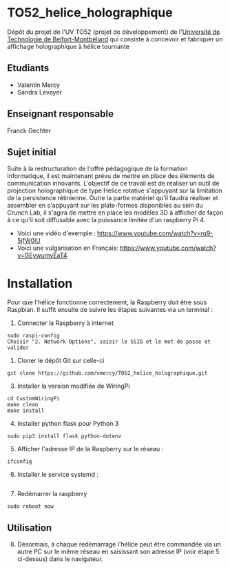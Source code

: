 # TO52_helice_holographique

Dépôt du projet de l'UV TO52 (projet de développement) de l'[Université de Technologie de Belfort-Montbéliard](https://www.utbm.fr) qui consiste à concevoir et fabriquer un affichage holographique à hélice tournante

## Etudiants
* Valentin Mercy
* Sandra Levayer

## Enseignant  responsable
Franck Gechter

## Sujet initial
Suite à la restructuration de l'offre pédagogique de la formation informatique, il est maintenant prévu de mettre en place des éléments de communication innovants. L'objectif de ce travail est de réaliser un outil de projection holographique de type Helice rotative s'appuyant sur la limitation de la persistence rétinienne. Outre la partie matériel qu'il faudra réaliser et assembler en s'appuyant sur les plate-formes disponibles au sein du Crunch Lab, il s'agira de mettre en place les modèles 3D à afficher de façon à ce qu'il soit diffusable avec la puissance limitée d'un raspberry Pi 4.
* Voici une vidéo d'exemple : https://www.youtube.com/watch?v=rq9-5jfW0lU
* Voici une vulgarisation en Français: https://www.youtube.com/watch?v=GEywumyEaT4 

# Installation
Pour que l'hélice fonctionne correctement, la Raspberry doit être sous Raspbian.
Il suffit ensuite de suivre les étapes suivantes via un terminal :
1. Connecter la Raspberry à internet
```
sudo raspi-config
Choisir "2. Network Options", saisir le SSID et le mot de passe et valider
```

1. Cloner le dépôt Git sur celle-ci
```
git clone https://github.com/vmercy/TO52_helice_holographique.git
```
3. Installer la version modifiée de WiringPi
```
cd CustomWiringPi
make clean
make install
```
4. Installer python flask pour Python 3
```
sudo pip3 install flask python-dotenv
```
5. Afficher l'adresse IP de la Raspberry sur le réseau : 
```
ifconfig
```
6. Installer le service systemd :
```

```
7. Redémarrer la raspberry
```
sudo reboot now
```

## Utilisation
8. Désormais, à chaque redémarrage l'hélice peut être commandée via un autre PC sur le même réseau en saisissant son adresse IP (voir étape 5 ci-dessus) dans le navigateur.